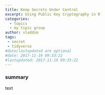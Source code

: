 ```yaml
---
title: Keep Secrets Under Control
excerpt: Using Public Key Cryptography in R
categories:
  - topics
  - my tipic group
author: vladdsm
tags:
 - secret
 - tidyverse
#date/lastupdated are optional
#date: 2017-11-19 09:33:22
#lastupdated: 2017-11-19 09:33:22
---
```



### summary

text

